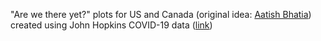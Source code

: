 "Are we there yet?" plots for US and Canada (original idea: [Aatish Bhatia](https://aatishb.com/covidtrends/))  created using John Hopkins COVID-19 data ([link](https://github.com/CSSEGISandData/COVID-19))
